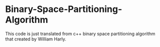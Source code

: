 # Binary-Space-Partitioning-Algorithm
This code is just translated from c++ binary space partitioning algorithm that created by William Harly.

